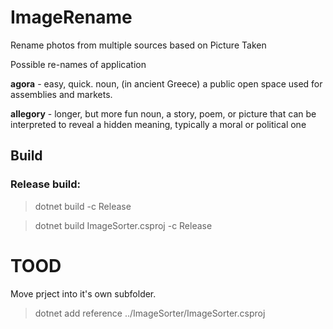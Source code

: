 # ImageRename
Rename photos from multiple sources based on Picture Taken

Possible re-names of application 

**agora** - easy, quick. 
noun, (in ancient Greece) a public open space used for assemblies and markets.

**allegory** - longer, but more fun
noun, a story, poem, or picture that can be interpreted to reveal a hidden meaning, typically a moral or political one

## Build 

### Release build: 

> dotnet build -c Release

> dotnet build ImageSorter.csproj -c Release

# TOOD

Move prject into it's own subfolder.

> dotnet add reference ../ImageSorter/ImageSorter.csproj

